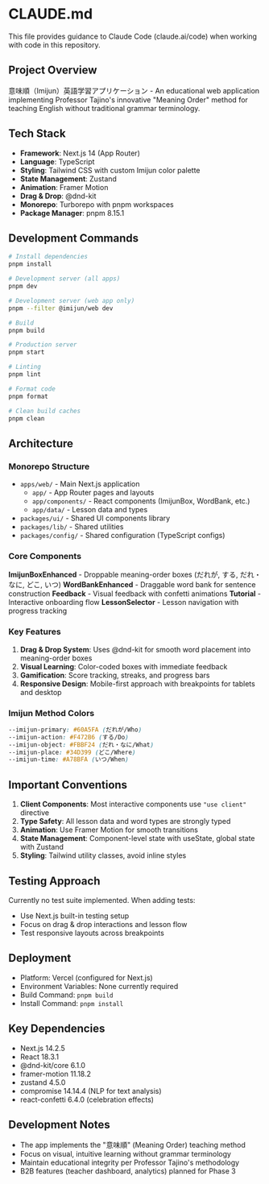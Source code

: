 # CLAUDE.md

This file provides guidance to Claude Code (claude.ai/code) when working with code in this repository.

## Project Overview

意味順（Imijun）英語学習アプリケーション - An educational web application implementing Professor Tajino's innovative "Meaning Order" method for teaching English without traditional grammar terminology.

## Tech Stack

- **Framework**: Next.js 14 (App Router)
- **Language**: TypeScript
- **Styling**: Tailwind CSS with custom Imijun color palette
- **State Management**: Zustand
- **Animation**: Framer Motion
- **Drag & Drop**: @dnd-kit
- **Monorepo**: Turborepo with pnpm workspaces
- **Package Manager**: pnpm 8.15.1

## Development Commands

```bash
# Install dependencies
pnpm install

# Development server (all apps)
pnpm dev

# Development server (web app only)
pnpm --filter @imijun/web dev

# Build
pnpm build

# Production server
pnpm start

# Linting
pnpm lint

# Format code
pnpm format

# Clean build caches
pnpm clean
```

## Architecture

### Monorepo Structure
- `apps/web/` - Main Next.js application
  - `app/` - App Router pages and layouts
  - `app/components/` - React components (ImijunBox, WordBank, etc.)
  - `app/data/` - Lesson data and types
- `packages/ui/` - Shared UI components library
- `packages/lib/` - Shared utilities
- `packages/config/` - Shared configuration (TypeScript configs)

### Core Components

**ImijunBoxEnhanced** - Droppable meaning-order boxes (だれが, する, だれ・なに, どこ, いつ)
**WordBankEnhanced** - Draggable word bank for sentence construction
**Feedback** - Visual feedback with confetti animations
**Tutorial** - Interactive onboarding flow
**LessonSelector** - Lesson navigation with progress tracking

### Key Features

1. **Drag & Drop System**: Uses @dnd-kit for smooth word placement into meaning-order boxes
2. **Visual Learning**: Color-coded boxes with immediate feedback
3. **Gamification**: Score tracking, streaks, and progress bars
4. **Responsive Design**: Mobile-first approach with breakpoints for tablets and desktop

### Imijun Method Colors

```css
--imijun-primary: #60A5FA (だれが/Who)
--imijun-action: #F472B6 (する/Do)
--imijun-object: #FBBF24 (だれ・なに/What)
--imijun-place: #34D399 (どこ/Where)  
--imijun-time: #A78BFA (いつ/When)
```

## Important Conventions

1. **Client Components**: Most interactive components use `"use client"` directive
2. **Type Safety**: All lesson data and word types are strongly typed
3. **Animation**: Use Framer Motion for smooth transitions
4. **State Management**: Component-level state with useState, global state with Zustand
5. **Styling**: Tailwind utility classes, avoid inline styles

## Testing Approach

Currently no test suite implemented. When adding tests:
- Use Next.js built-in testing setup
- Focus on drag & drop interactions and lesson flow
- Test responsive layouts across breakpoints

## Deployment

- Platform: Vercel (configured for Next.js)
- Environment Variables: None currently required
- Build Command: `pnpm build`
- Install Command: `pnpm install`

## Key Dependencies

- Next.js 14.2.5
- React 18.3.1
- @dnd-kit/core 6.1.0
- framer-motion 11.18.2
- zustand 4.5.0
- compromise 14.14.4 (NLP for text analysis)
- react-confetti 6.4.0 (celebration effects)

## Development Notes

- The app implements the "意味順" (Meaning Order) teaching method
- Focus on visual, intuitive learning without grammar terminology
- Maintain educational integrity per Professor Tajino's methodology
- B2B features (teacher dashboard, analytics) planned for Phase 3